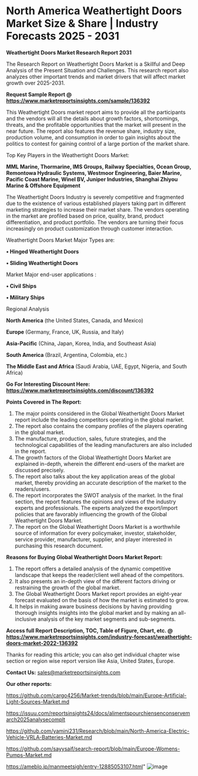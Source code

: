 # North America Weathertight Doors Market Size & Share | Industry Forecasts 2025 - 2031

<strong>Weathertight Doors Market Research Report 2031</strong>

The Research Report on Weathertight Doors Market is a Skillful and Deep Analysis of the Present Situation and Challenges. This research report also analyzes other important trends and market drivers that will affect market growth over 2025-2031.

<strong>Request Sample Report @ <a href=https://www.marketreportsinsights.com/sample/136392>https://www.marketreportsinsights.com/sample/136392</a></strong>

This Weathertight Doors market report aims to provide all the participants and the vendors will all the details about growth factors, shortcomings, threats, and the profitable opportunities that the market will present in the near future. The report also features the revenue share, industry size, production volume, and consumption in order to gain insights about the politics to contest for gaining control of a large portion of the market share.

Top Key Players in the Weathertight Doors Market:

<strong>MML Marine, Thormarine, IMS Groups, Railway Specialties, Ocean Group, Remontowa Hydraulic Systems, Westmoor Engineering, Baier Marine, Pacific Coast Marine, Winel BV, Juniper Industries, Shanghai Zhiyou Marine & Offshore Equipment</strong>

The Weathertight Doors Industry is severely competitive and fragmented due to the existence of various established players taking part in different marketing strategies to increase their market share. The vendors operating in the market are profiled based on price, quality, brand, product differentiation, and product portfolio. The vendors are turning their focus increasingly on product customization through customer interaction.

Weathertight Doors Market Major Types are:

<strong>• Hinged Weathertight Doors

• Sliding Weathertight Doors</strong>

Market Major end-user applications :

<strong>• Civil Ships

• Military Ships</strong>

Regional Analysis

</u><strong><b>North America</b></strong> (the United States, Canada, and Mexico)

<strong><b>Europe </b></strong>(Germany, France, UK, Russia, and Italy)

<strong><b>Asia-Pacific</b></strong> (China, Japan, Korea, India, and Southeast Asia)

<strong><b>South America</b></strong> (Brazil, Argentina, Colombia, etc.)

<strong><b>The Middle East and Africa</b></strong> (Saudi Arabia, UAE, Egypt, Nigeria, and South Africa)

<strong>Go For Interesting Discount Here: <a href=https://www.marketreportsinsights.com/discount/136392>https://www.marketreportsinsights.com/discount/136392</a></strong>

<strong>Points Covered in The Report:</strong>
<ol>
  <li>The major points considered in the Global Weathertight Doors Market report include the leading competitors operating in the global market.</li>
  <li>The report also contains the company profiles of the players operating in the global market.</li>
  <li>The manufacture, production, sales, future strategies, and the technological capabilities of the leading manufacturers are also included in the report.</li>
  <li>The growth factors of the Global Weathertight Doors Market are explained in-depth, wherein the different end-users of the market are discussed precisely.</li>
  <li>The report also talks about the key application areas of the global market, thereby providing an accurate description of the market to the readers/users.</li>
  <li>The report incorporates the SWOT analysis of the market. In the final section, the report features the opinions and views of the industry experts and professionals. The experts analyzed the export/import policies that are favorably influencing the growth of the Global Weathertight Doors Market.</li>
  <li>The report on the Global Weathertight Doors Market is a worthwhile source of information for every policymaker, investor, stakeholder, service provider, manufacturer, supplier, and player interested in purchasing this research document.</li>
</ol>
<strong>Reasons for Buying Global Weathertight Doors Market Report:</strong>

<ol>
  <li>The report offers a detailed analysis of the dynamic competitive landscape that keeps the reader/client well ahead of the competitors.</li>
  <li>It also presents an in-depth view of the different factors driving or restraining the growth of the global market.</li>
  <li>The Global Weathertight Doors Market report provides an eight-year forecast evaluated on the basis of how the market is estimated to grow.</li>
  <li>It helps in making aware business decisions by having providing thorough insights insights into the global market and by making an all-inclusive analysis of the key market segments and sub-segments.</li>
</ol>
<strong>Access full Report Description, TOC, Table of Figure, Chart, etc. @ <a href=https://www.marketreportsinsights.com/industry-forecast/weathertight-doors-market-2022-136392>https://www.marketreportsinsights.com/industry-forecast/weathertight-doors-market-2022-136392</a></strong>


Thanks for reading this article; you can also get individual chapter wise section or region wise report version like Asia, United States, Europe.

<strong>Contact Us:</strong>
sales@marketreportsinsights.com

<strong>Our other reports:</strong>

<a href=https://github.com/cargo4256/Market-trends/blob/main/Europe-Artificial-Light-Sources-Market.md>https://github.com/cargo4256/Market-trends/blob/main/Europe-Artificial-Light-Sources-Market.md</a>

<a href=https://issuu.com/reportsinsights24/docs/alimentspourchiensenconservemarch2025analysecomplt>https://issuu.com/reportsinsights24/docs/alimentspourchiensenconservemarch2025analysecomplt</a>

<a href=https://github.com/yamini231/Research/blob/main/North-America-Electric-Vehicle-VRLA-Batteries-Market.md>https://github.com/yamini231/Research/blob/main/North-America-Electric-Vehicle-VRLA-Batteries-Market.md</a>

<a href=https://github.com/sayysaif/search-report/blob/main/Europe-Womens-Pumps-Market.md>https://github.com/sayysaif/search-report/blob/main/Europe-Womens-Pumps-Market.md</a>

<a href=https://ameblo.jp/manmeetsigh/entry-12885053107.html>https://ameblo.jp/manmeetsigh/entry-12885053107.html</a>"
![image](https://github.com/user-attachments/assets/c7162b0c-1719-4fc1-8a76-f9b19dc3a050)
